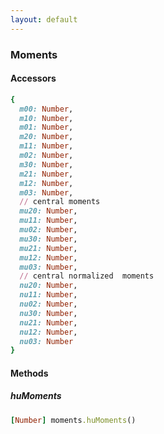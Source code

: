 ```yaml
---
layout: default
---
```


###  Moments

####  Accessors
``` ruby
{
  m00: Number,
  m10: Number,
  m01: Number,
  m20: Number,
  m11: Number,
  m02: Number,
  m30: Number,
  m21: Number,
  m12: Number,
  m03: Number,
  // central moments
  mu20: Number,
  mu11: Number,
  mu02: Number,
  mu30: Number,
  mu21: Number,
  mu12: Number,
  mu03: Number,
  // central normalized  moments
  nu20: Number,
  nu11: Number,
  nu02: Number,
  nu30: Number,
  nu21: Number,
  nu12: Number,
  nu03: Number
}
```

####  Methods

<a name="huMoments"></a>

#####  huMoments
``` ruby
[Number] moments.huMoments()
```
